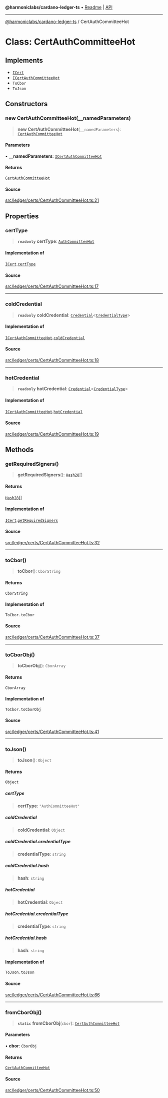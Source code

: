 **@harmoniclabs/cardano-ledger-ts** • [Readme](../Introduction) \| [API](../globals)

***

[@harmoniclabs/cardano-ledger-ts](../Introduction) / CertAuthCommitteeHot

# Class: CertAuthCommitteeHot

## Implements

- [`ICert`](../interfaces/ICert)
- [`ICertAuthCommitteeHot`](../interfaces/ICertAuthCommitteeHot)
- `ToCbor`
- `ToJson`

## Constructors

### new CertAuthCommitteeHot(__namedParameters)

> **new CertAuthCommitteeHot**(`__namedParameters`): [`CertAuthCommitteeHot`](CertAuthCommitteeHot)

#### Parameters

• **\_\_namedParameters**: [`ICertAuthCommitteeHot`](../interfaces/ICertAuthCommitteeHot)

#### Returns

[`CertAuthCommitteeHot`](CertAuthCommitteeHot)

#### Source

[src/ledger/certs/CertAuthCommitteeHot.ts:21](https://github.com/HarmonicLabs/cardano-ledger-ts/blob/d1659b0/src/ledger/certs/CertAuthCommitteeHot.ts#L21)

## Properties

### certType

> **`readonly`** **certType**: [`AuthCommitteeHot`](../enumerations/CertificateType#authcommitteehot)

#### Implementation of

[`ICert`](../interfaces/ICert).[`certType`](../interfaces/ICert#certtype)

#### Source

[src/ledger/certs/CertAuthCommitteeHot.ts:17](https://github.com/HarmonicLabs/cardano-ledger-ts/blob/d1659b0/src/ledger/certs/CertAuthCommitteeHot.ts#L17)

***

### coldCredential

> **`readonly`** **coldCredential**: [`Credential`](Credential)\<[`CredentialType`](../enumerations/CredentialType)\>

#### Implementation of

[`ICertAuthCommitteeHot`](../interfaces/ICertAuthCommitteeHot).[`coldCredential`](../interfaces/ICertAuthCommitteeHot#coldcredential)

#### Source

[src/ledger/certs/CertAuthCommitteeHot.ts:18](https://github.com/HarmonicLabs/cardano-ledger-ts/blob/d1659b0/src/ledger/certs/CertAuthCommitteeHot.ts#L18)

***

### hotCredential

> **`readonly`** **hotCredential**: [`Credential`](Credential)\<[`CredentialType`](../enumerations/CredentialType)\>

#### Implementation of

[`ICertAuthCommitteeHot`](../interfaces/ICertAuthCommitteeHot).[`hotCredential`](../interfaces/ICertAuthCommitteeHot#hotcredential)

#### Source

[src/ledger/certs/CertAuthCommitteeHot.ts:19](https://github.com/HarmonicLabs/cardano-ledger-ts/blob/d1659b0/src/ledger/certs/CertAuthCommitteeHot.ts#L19)

## Methods

### getRequiredSigners()

> **getRequiredSigners**(): [`Hash28`](Hash28)[]

#### Returns

[`Hash28`](Hash28)[]

#### Implementation of

[`ICert`](../interfaces/ICert).[`getRequiredSigners`](../interfaces/ICert#getrequiredsigners)

#### Source

[src/ledger/certs/CertAuthCommitteeHot.ts:32](https://github.com/HarmonicLabs/cardano-ledger-ts/blob/d1659b0/src/ledger/certs/CertAuthCommitteeHot.ts#L32)

***

### toCbor()

> **toCbor**(): `CborString`

#### Returns

`CborString`

#### Implementation of

`ToCbor.toCbor`

#### Source

[src/ledger/certs/CertAuthCommitteeHot.ts:37](https://github.com/HarmonicLabs/cardano-ledger-ts/blob/d1659b0/src/ledger/certs/CertAuthCommitteeHot.ts#L37)

***

### toCborObj()

> **toCborObj**(): `CborArray`

#### Returns

`CborArray`

#### Implementation of

`ToCbor.toCborObj`

#### Source

[src/ledger/certs/CertAuthCommitteeHot.ts:41](https://github.com/HarmonicLabs/cardano-ledger-ts/blob/d1659b0/src/ledger/certs/CertAuthCommitteeHot.ts#L41)

***

### toJson()

> **toJson**(): `Object`

#### Returns

`Object`

##### certType

> **certType**: `"AuthCommitteeHot"`

##### coldCredential

> **coldCredential**: `Object`

##### coldCredential.credentialType

> **credentialType**: `string`

##### coldCredential.hash

> **hash**: `string`

##### hotCredential

> **hotCredential**: `Object`

##### hotCredential.credentialType

> **credentialType**: `string`

##### hotCredential.hash

> **hash**: `string`

#### Implementation of

`ToJson.toJson`

#### Source

[src/ledger/certs/CertAuthCommitteeHot.ts:66](https://github.com/HarmonicLabs/cardano-ledger-ts/blob/d1659b0/src/ledger/certs/CertAuthCommitteeHot.ts#L66)

***

### fromCborObj()

> **`static`** **fromCborObj**(`cbor`): [`CertAuthCommitteeHot`](CertAuthCommitteeHot)

#### Parameters

• **cbor**: `CborObj`

#### Returns

[`CertAuthCommitteeHot`](CertAuthCommitteeHot)

#### Source

[src/ledger/certs/CertAuthCommitteeHot.ts:50](https://github.com/HarmonicLabs/cardano-ledger-ts/blob/d1659b0/src/ledger/certs/CertAuthCommitteeHot.ts#L50)
